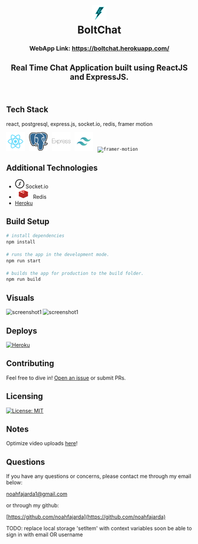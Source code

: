 <div align="center">

# <img src="./client/public/logo-main.png" alt="logo" width="40"/></br> **BoltChat**

### WebApp Link: <a href="https://snapz.herokuapp.com/" target="_blank">https://boltchat.herokuapp.com/</a>

## Real Time Chat Application built using ReactJS and ExpressJS.

</div>

<br />

## Tech Stack

react, postgresql, express.js, socket.io, redis, framer motion

<code><img height="50" src="https://raw.githubusercontent.com/github/explore/80688e429a7d4ef2fca1e82350fe8e3517d3494d/topics/react/react.png" alt="react"></code>
&nbsp;
<code><img height="50" src="https://raw.githubusercontent.com/github/explore/80688e429a7d4ef2fca1e82350fe8e3517d3494d/topics/postgresql/postgresql.png" alt="postgresql"></code>
&nbsp;
<code><img height="50" src="https://raw.githubusercontent.com/github/explore/80688e429a7d4ef2fca1e82350fe8e3517d3494d/topics/express/express.png" alt="express"></code>
&nbsp;
<code><img height="50" src="https://raw.githubusercontent.com/github/explore/80688e429a7d4ef2fca1e82350fe8e3517d3494d/topics/tailwind/tailwind.png" alt="tailwind"></code>
&nbsp;
<code><img height="50" src="https://seeklogo.com/images/F/framer-motion-logo-DA1E33CAA1-seeklogo.com.png" alt="framer-motion"></code>
&nbsp;

## Additional Technologies

- <img height="25" src="./client/public/socket-io-logo.png" alt="socket.io"> Socket.io
- <img height="25" src="./client/public/redis-logo.png" alt="redis"> Redis
- <a href="https://dashboard.heroku.com/apps/boltchat">Heroku</a>

## Build Setup

```bash
# install dependencies
npm install

# runs the app in the development mode.
npm run start

# builds the app for production to the build folder.
npm run build
```

## Visuals

<div>

<img src="./client/public/app-snapshot-1.png" alt="screenshot1" width="600"/>
<img src="./client/public/app-snapshot-2.png" alt="screenshot1" width="300"/>

</div>

## Deploys

[![Heroku](https://img.shields.io/badge/heroku-%23430098.svg?style=for-the-badge&logo=heroku&logoColor=white)](https://dashboard.heroku.com/apps/snapz)

## Contributing

Feel free to dive in! [Open an issue](https://github.com/noahfajarda/snapz/issues/new) or submit PRs.

## Licensing

[![License: MIT](https://img.shields.io/badge/License-MIT-yellow.svg)](https://opensource.org/licenses/MIT)

## Notes

Optimize video uploads <a href="https://www.veed.io/edit/ca50d6ab-ef27-4fb6-9298-172ec99a0520/media">here</a>!

## Questions

If you have any questions or concerns, please contact me through my email below:

noahfajarda1@gmail.com

or through my github:

[https://github.com/noahfajarda](https://github.com/noahfajarda)

TODO:
replace local storage 'setItem' with context variables soon
be able to sign in with email OR username
